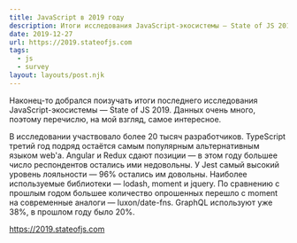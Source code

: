 ```yaml
---
title: JavaScript в 2019 году
description: Итоги исследования JavaScript-экосистемы — State of JS 2019
date: 2019-12-27
url: https://2019.stateofjs.com
tags:
  - js
  - survey
layout: layouts/post.njk
---
```

Наконец-то добрался поизучать итоги последнего исследования JavaScript-экосистемы — State of JS 2019. Данных очень много, поэтому перечислю, на мой взгляд, самое интересное.

В исследовании участвовало более 20 тысяч разработчиков. TypeScript третий год подряд остаётся самым популярным альтернативным языком web'а. Angular и Redux сдают позиции — в этом году большее число респондентов остались ими недовольны. У Jest самый высокий уровень лояльности — 96% остались им довольны. Наиболее используемые библиотеки — lodash, moment и jquery. По сравнению с прошлым годом большее количество опрошенных перешло с moment на современные аналоги — luxon/date-fns. GraphQL используют уже 38%, в прошлом году было 20%.

https://2019.stateofjs.com
